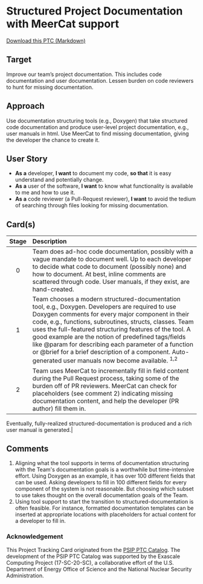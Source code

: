[metadata:tags]:- "bssw-psip-ptc"
# Structured Project Documentation with MeerCat support

<a href='download.png' width='18'> Download this PTC (Markdown)</a>

## Target

Improve our team’s project documentation. This includes code documentation and user documentation. Lessen burden on code reviewers to hunt for missing documentation.

## Approach

Use documentation structuring tools (e.g., Doxygen) that take structured code documentation and produce user-level project documentation, e.g., user manuals in html. Use MeerCat to find missing documentation, giving the developer the chance to create it.


## User Story

* **As a** developer, **I want** to document my code, **so that** it is easy understand and potentially change.
* **As a** user of the software, **I want** to know what functionality is available to me and how to use it.
* **As a** code reviewer (a Pull-Request reviewer), **I want** to avoid the tedium of searching through files looking for missing documentation.


## Card(s)

| Stage         | Description |
| :-------------: | :------------- |
| 0 | Team does ad-hoc code documentation, possibly with a vague mandate to document well. Up to each developer to decide what code to document (possibly none) and how to document. At best, inline comments are scattered through code. User manuals, if they exist, are hand-created.|
| 1 | Team chooses a modern structured-documentation tool, e.g., Doxygen. Developers are required to use Doxygen comments for every major component in their code, e.g., functions, subroutines, structs, classes. Team uses the full-featured structuring features of the tool. A good example are the notion of predefined tags/fields like @param for describing each parameter of a function or @brief for a brief description of a component.  Auto-generated user manuals now become available. <sup>1,2</sup>|
| 2 | Team uses MeerCat to incrementally fill in field content during the Pull Request process, taking some of the burden off of PR reviewers. MeerCat can check for placeholders (see comment 2) indicating missing documentation content, and help the developer (PR author) fill them in.|

Eventually, fully-realized structured-documentation is produced and a rich user manual is generated.|


## Comments
1. Aligning what the tool supports in terms of documentation structuring with the Team's documentation goals is a worthwhile but time-intensive effort. Using Doxygen as an example, it has over 100 different fields that can be used. Asking developers to fill in 100 different fields for every component of the system is not reasonable. But choosing which subset to use takes thought on the overall documentation goals of the Team.
2. Using tool support to start the transition to structured-documentation is often feasible. For instance, formatted documentation templates can be inserted at appropriate locations with placeholders for actual content for a developer to fill in.



### Acknowledgement

This Project Tracking Card originated from the [PSIP PTC Catalog](https://bssw-psip.github.io/ptc-catalog/). The development of the PSIP PTC Catalog was supported by the Exascale Computing Project (17-SC-20-SC), a collaborative effort of the U.S. Department of Energy Office of Science and the National Nuclear Security Administration.
